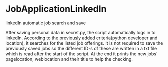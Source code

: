 # JobApplicationLinkedIn
linkedIn automatic job search and save

After saving personal data in secret.py, the script automatically logs in to linkedIn. According to the previously added criteria(python developer and location),
it searches for the listed job offerings. It is not required to save the previously saved jobs so the different ID-s of these are written in a txt file which is
read after the start of the script. At the end it prints the new jobs' pagelocation, weblocation and their title to help the checking.

